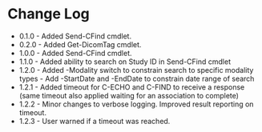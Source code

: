 # Change Log
* 0.1.0	- Added Send-CFind cmdlet.
* 0.2.0 - Added Get-DicomTag cmdlet.
* 1.0.0 - Added Send-CFind cmdlet.
* 1.1.0 - Added ability to search on Study ID in Send-CFind cmdlet
* 1.2.0 - Added -Modality switch to constrain search to specific modality types
        - Add -StartDate and -EndDate to constrain date range of search
* 1.2.1 - Added timeout for C-ECHO and C-FIND to receive a response (same timeout also applied waiting for an association to complete)
* 1.2.2 - Minor changes to verbose logging. Improved result reporting on timeout. 
* 1.2.3 - User warned if a timeout was reached.